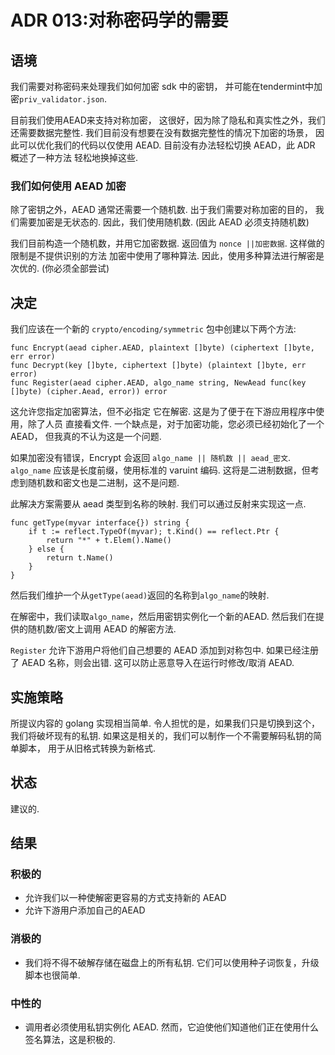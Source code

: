 # ADR 013:对称密码学的需要

## 语境

我们需要对称密码来处理我们如何加密 sdk 中的密钥，
并可能在tendermint中加密`priv_validator.json`.

目前我们使用AEAD来支持对称加密，
这很好，因为除了隐私和真实性之外，我们还需要数据完整性.
我们目前没有想要在没有数据完整性的情况下加密的场景，
因此可以优化我们的代码以仅使用 AEAD.
目前没有办法轻松切换 AEAD，此 ADR 概述了一种方法
轻松地换掉这些.

### 我们如何使用 AEAD 加密

除了密钥之外，AEAD 通常还需要一个随机数.
出于我们需要对称加密的目的，
我们需要加密是无状态的.
因此，我们使用随机数.
(因此 AEAD 必须支持随机数)

我们目前构造一个随机数，并用它加密数据.
返回值为 `nonce ||加密数据`.
这样做的限制是不提供识别的方法
加密中使用了哪种算法.
因此，使用多种算法进行解密是次优的.
(你必须全部尝试)

## 决定

我们应该在一个新的 `crypto/encoding/symmetric` 包中创建以下两个方法:

```golang
func Encrypt(aead cipher.AEAD, plaintext []byte) (ciphertext []byte, err error)
func Decrypt(key []byte, ciphertext []byte) (plaintext []byte, err error)
func Register(aead cipher.AEAD, algo_name string, NewAead func(key []byte) (cipher.Aead, error)) error
```

这允许您指定加密算法，但不必指定
它在解密.
这是为了便于在下游应用程序中使用，除了人员
直接看文件.
一个缺点是，对于加密功能，您必须已经初始化了一个 AEAD，
但我真的不认为这是一个问题.

如果加密没有错误，Encrypt 会返回 `algo_name || 随机数 || aead_密文`.
`algo_name` 应该是长度前缀，使用标准的 varuint 编码.
这将是二进制数据，但考虑到随机数和密文也是二进制，这不是问题.

此解决方案需要从 aead 类型到名称的映射.
我们可以通过反射来实现这一点.

```golang
func getType(myvar interface{}) string {
    if t := reflect.TypeOf(myvar); t.Kind() == reflect.Ptr {
        return "*" + t.Elem().Name()
    } else {
        return t.Name()
    }
}
```

然后我们维护一个从`getType(aead)`返回的名称到`algo_name`的映射.

在解密中，我们读取`algo_name`，然后用密钥实例化一个新的AEAD.
然后我们在提供的随机数/密文上调用 AEAD 的解密方法.

`Register` 允许下游用户将他们自己想要的 AEAD 添加到对称包中.
如果已经注册了 AEAD 名称，则会出错.
这可以防止恶意导入在运行时修改/取消 AEAD.

## 实施策略

所提议内容的 golang 实现相当简单.
令人担忧的是，如果我们只是切换到这个，我们将破坏现有的私钥.
如果这是相关的，我们可以制作一个不需要解码私钥的简单脚本，
用于从旧格式转换为新格式.

## 状态

建议的.

## 结果

### 积极的

- 允许我们以一种使解密更容易的方式支持新的 AEAD
- 允许下游用户添加自己的AEAD

### 消极的

- 我们将不得不破解存储在磁盘上的所有私钥.
   它们可以使用种子词恢复，升级脚本也很简单.

### 中性的

- 调用者必须使用私钥实例化 AEAD.
   然而，它迫使他们知道他们正在使用什么签名算法，这是积极的.
